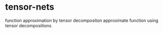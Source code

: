 # tensor-nets
function approximation by tensor decompositon
approximate function using tensor decompositions
